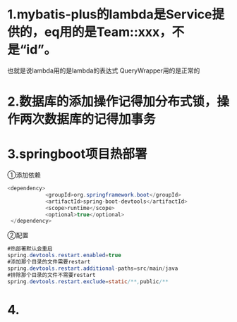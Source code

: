 # 1.mybatis-plus的lambda是Service提供的，eq用的是Team::xxx，不是“id”。
也就是说lambda用的是lambda的表达式
QueryWrapper用的是正常的

# 2.数据库的添加操作记得加分布式锁，操作两次数据库的记得加事务

# 3.springboot项目热部署
①添加依赖
```java
<dependency>
            <groupId>org.springframework.boot</groupId>
            <artifactId>spring-boot-devtools</artifactId>
			<scope>runtime</scope>
            <optional>true</optional> 
 </dependency>
```
②配置
```java
#热部署默认会重启
spring.devtools.restart.enabled=true
#添加那个目录的文件需要restart
spring.devtools.restart.additional-paths=src/main/java
#排除那个目录的文件不需要restart
spring.devtools.restart.exclude=static/**,public/**
```

# 4.